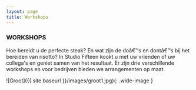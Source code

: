 ```yaml
---
layout: page
title: Workshops
---
```


### WORKSHOPS

Hoe bereidt u de perfecte steak? En wat zijn de doâ€™s en dontâ€™s bij het bereiden van risotto? In Studio Fifteen kookt u met uw vrienden of uw collega's en geniet samen van het resultaat. Er zijn drie verschillende workshops en voor bedrijven bieden we arrangementen op maat.

![Groot]({{ site.baseurl }}/images/groot1.jpg){: .wide-image }
